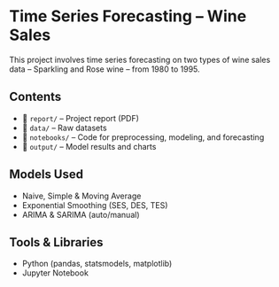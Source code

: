 # Time Series Forecasting – Wine Sales

This project involves time series forecasting on two types of wine sales data – Sparkling and Rose wine – from 1980 to 1995.

## Contents
- 📁 `report/` – Project report (PDF)
- 📁 `data/` – Raw datasets
- 📁 `notebooks/` – Code for preprocessing, modeling, and forecasting
- 📁 `output/` – Model results and charts

## Models Used
- Naive, Simple & Moving Average
- Exponential Smoothing (SES, DES, TES)
- ARIMA & SARIMA (auto/manual)

## Tools & Libraries
- Python (pandas, statsmodels, matplotlib)
- Jupyter Notebook
